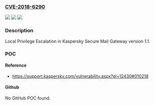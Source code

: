 ### [CVE-2018-6290](https://cve.mitre.org/cgi-bin/cvename.cgi?name=CVE-2018-6290)
![](https://img.shields.io/static/v1?label=Product&message=Kaspersky%20Secure%20Mail%20Gateway&color=blue)
![](https://img.shields.io/static/v1?label=Version&message=n%2Fa&color=blue)
![](https://img.shields.io/static/v1?label=Vulnerability&message=Local%20Privilege%20Escalation&color=brighgreen)

### Description

Local Privilege Escalation in Kaspersky Secure Mail Gateway version 1.1.

### POC

#### Reference
- https://support.kaspersky.com/vulnerability.aspx?el=12430#010218

#### Github
No GitHub POC found.

